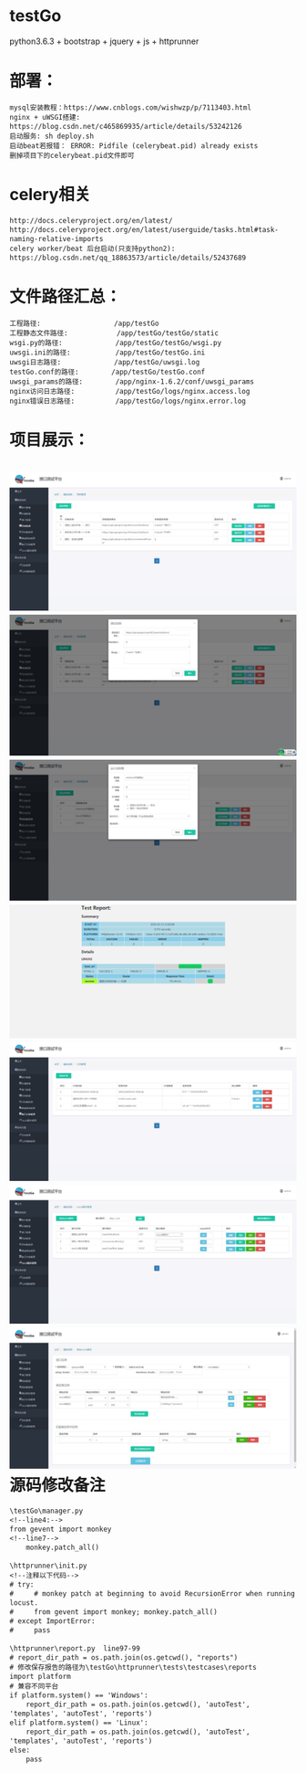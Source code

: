 testGo
======

python3.6.3 + bootstrap + jquery + js + httprunner

部署：
======
    mysql安装教程：https://www.cnblogs.com/wishwzp/p/7113403.html
    nginx + uWSGI搭建: https://blog.csdn.net/c465869935/article/details/53242126
    启动服务: sh deploy.sh
    启动beat若报错： ERROR: Pidfile (celerybeat.pid) already exists
    删掉项目下的celerybeat.pid文件即可

celery相关
======
    http://docs.celeryproject.org/en/latest/
    http://docs.celeryproject.org/en/latest/userguide/tasks.html#task-naming-relative-imports
    celery worker/beat 后台启动(只支持python2): https://blog.csdn.net/qq_18863573/article/details/52437689

文件路径汇总：
======
    工程路径:                  /app/testGo
    工程静态文件路径:            /app/testGo/testGo/static
    wsgi.py的路径:             /app/testGo/testGo/wsgi.py
    uwsgi.ini的路径:           /app/testGo/testGo.ini
    uwsgi日志路径:             /app/testGo/uwsgi.log
    testGo.conf的路径:        /app/testGo/testGo.conf
    uwsgi_params的路径:        /app/nginx-1.6.2/conf/uwsgi_params
    nginx访问日志路径:          /app/testGo/logs/nginx.access.log
    nginx错误日志路径:          /app/testGo/logs/nginx.error.log

项目展示：
======
![avatar](/static/img/testStep_index.png)
![avatar](/static/img/testStep_run.png)
![avatar](/static/img/testCases_run.png)
![avatar](/static/img/report.png)
![avatar](/static/img/plan_index.png)
![avatar](/static/img/mockServer_index.png)
![avatar](/static/img/mockServer_update.png)
源码修改备注
======
    \testGo\manager.py
    <!--line4:-->
    from gevent import monkey
    <!--line7-->
        monkey.patch_all()

    \httprunner\init.py
    <!--注释以下代码-->
    # try:
    #     # monkey patch at beginning to avoid RecursionError when running locust.
    #     from gevent import monkey; monkey.patch_all()
    # except ImportError:
    #     pass

    \httprunner\report.py  line97-99
    # report_dir_path = os.path.join(os.getcwd(), "reports")
    # 修改保存报告的路径为\testGo\httprunner\tests\testcases\reports
    import platform
    # 兼容不同平台
    if platform.system() == 'Windows':
        report_dir_path = os.path.join(os.getcwd(), 'autoTest', 'templates', 'autoTest', 'reports')
    elif platform.system() == 'Linux':
        report_dir_path = os.path.join(os.getcwd(), 'autoTest', 'templates', 'autoTest', 'reports')
    else:
        pass


